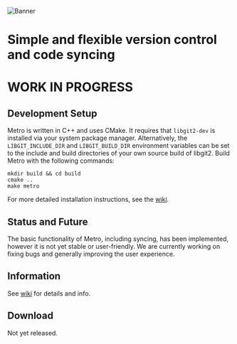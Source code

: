 ![Banner](banner.png)
# Simple and flexible version control and code syncing
# WORK IN PROGRESS

## Development Setup
Metro is written in C++ and uses CMake. It requires that `libgit2-dev` is installed via your system package manager.
Alternatively, the `LIBGIT_INCLUDE_DIR` and `LIBGIT_BUILD_DIR` environment variables can be set to the include and build
directories of your own source build of libgit2. Build Metro with the following commands:
```
mkdir build && cd build
cmake ..
make metro
```
For more detailed installation instructions, see the [wiki](https://siliconsloth.github.io/Metro/installation.html).

## Status and Future
The basic functionality of Metro, including syncing, has been implemented, however it is not yet stable or user-friendly.
We are currently working on fixing bugs and generally improving the user experience.

## Information
See [wiki](https://siliconsloth.github.io/Metro/) for details and info.

## Download
Not yet released.
